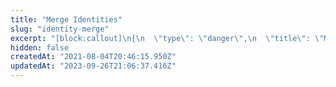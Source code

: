 ```yaml
---
title: "Merge Identities"
slug: "identity-merge"
excerpt: "[block:callout]\n{\n  \"type\": \"danger\",\n  \"title\": \"Merging identities is irreversible\",\n  \"body\": \"`$merge` is a very powerful tool, so we will only accept `$merge` events that are sent via `https://api.mixpanel.com/import`, which is protected by the project api secret. You **cannot** unmerge `distinct_id`.\"\n}\n[/block]\n\n**Merge Criteria:**\n\n[block:image]\n{\n  \"images\": [\n    {\n      \"image\": [\n        \"https://files.readme.io/be66940-merge_.png\",\n        \"Identity Management - Merge\",\n        960,\n        446,\n        \"#d0d7d3\"\n      ]\n    }\n  ]\n}\n[/block]"
hidden: false
createdAt: "2021-08-04T20:46:15.950Z"
updatedAt: "2023-09-26T21:06:37.416Z"
---
```

